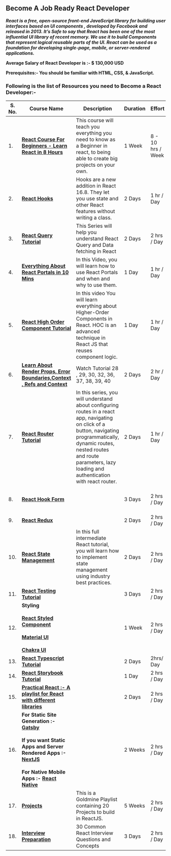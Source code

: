 ## Become A Job Ready React Developer

***React is a free, open-source front-end JavaScript library for building user interfaces based on UI components , developed by Facebook and released in 2013. It’s Safe to say that React has been one of the most influential UI library of recent memory. We use it to build Components that represent logical reusable parts of the UI. React can be used as a foundation for developing single-page, mobile, or server-rendered applications.***
  
**Average Salary of React Developer is :- $ 130,000 USD**
  
  
**Prerequisites:- You should be familiar with HTML, CSS, & JavaScript.**
  
  
### Following is the list of Resources you need to Become a React Developer:-

| S. No. |  Course Name | Description | Duration | Effort |  Frequency | Prerequisites | 
| ----    |  ----                  | ----               |  ----          | ----      | ----                |---- |
| 1. | **[React Course For Beginners - Learn React in 8 Hours](https://www.youtube.com/watch?v=f55qeKGgB_M&list=PLpPqplz6dKxW5ZfERUPoYTtNUNvrEebAR&index=19)** | This course will teach you everything you need to know as a Beginner in react, to being able to create big projects on your own. | 1 Week | 8 - 10 hrs / Week | Self Paced | Basic Understanding of HTML, CSS & JavaScript |
| 2. | **[React Hooks](https://youtu.be/6wf5dIrryoQ?si=ejFDg3xhFTpFGKgF)** | Hooks are a new addition in React 16.8. They let you use state and other React features without writing a class. | 2 Days | 1 hr / Day | Self Paced |  Basics of React, Functional & Class Components , props, state, etc |
|3.| **[React Query Tutorial](https://youtube.com/playlist?list=PLC3y8-rFHvwjTELCrPrcZlo6blLBUspd2)** | This Series will help you understand React Query and Data fetching in React | 2 Days | 2 hrs / Day | Self Paced | 1. React Fundamentals <br> <br> 2. React Hooks |
| 4. | **[Everything About React Portals in 10 Mins](https://youtu.be/_HkxuxZ5QO0)** | In this Video, you will learn how to use React Portals and when and why to use them. | 1 Day | 1 hr / Day | Self Paced | React Fundamentals | 
| 5. | **[React High Order Component Tutorial](https://youtu.be/tsCoBd7xSK8)** | In this video You will learn everything about Higher-Order Components in React. HOC is an advanced technique in React JS that reuses component logic. | 1 Day | 1 hr / Day | Self Paced |  React Fundamentals | 
| 6.|**[Learn About Render Props, Error Boundaries,Context , Refs and Context](https://www.youtube.com/watch?v=QFaFIcGhPoM&list=PLC3y8-rFHvwgg3vaYJgHGnModB54rxOk3&index=2)** | Watch Tutorial 28 , 29, 30, 32, 36, 37, 38, 39, 40 | 2 Days | 2 hr / Day | Self Paced  |React Fundamentals|
| 7.|**[React Router Tutorial](https://youtube.com/playlist?list=PLC3y8-rFHvwjkxt8TOteFdT_YmzwpBlrG)** | In this series, you will understand about configuring routes in a react app, navigating on click of a button, navigating programmatically, dynamic routes, nested routes and route parameters, lazy loading and authentication with react router. | 2 Days | 1 hr / Day | Self Paced | 1. React Fundamentals <br> <br> 2.  React Hooks |
| 8. | **[React Hook Form](https://youtube.com/playlist?list=PLC3y8-rFHvwjmgBr1327BA5bVXoQH-w5s&si=h3FxCm6HoOxuAFdM)** | | 3 Days | 2 hrs / Day | Self Paced  | HTML, CSS, JavaScript + ES6 , React ( Hooks ) | 
|9. |**[React Redux](https://www.youtube.com/playlist?list=PLC3y8-rFHvwiaOAuTtVXittwybYIorRB3)** | | 2 Days | 2 hrs / Day | Self Paced | Fundamentals of React | 
| 10. | **[React State Management](https://youtu.be/-bEzt5ISACA)** | In this full intermediate React tutorial, you will learn how to implement state management using industry best practices. | 2 Days  | 2 hrs / Day | Self Paced |  Fundamentals of React | 
| 11. |**[React Testing Tutorial](https://youtube.com/playlist?list=PLC3y8-rFHvwirqe1KHFCHJ0RqNuN61SJd)** |  | 3 Days | 2 hrs / Day | Self Paced | React Fundamentals |
|12.| **Styling <br> <br>[React Styled Component](https://youtube.com/playlist?list=PLC3y8-rFHvwgu-G08-7ovbN9EyhF_cltM) <br> <br>[Material UI](https://youtube.com/playlist?list=PL4cUxeGkcC9gjxLvV4VEkZ6H6H4yWuS58) <br> <br>[Chakra UI](https://youtube.com/playlist?list=PLx2Y9Sna27Xt3deeeOLqW59-mdWpUWQ0T)** |  | 1 Week  |2 hrs / Day | Self Paced | Fundamentals of React | 
| 13. | **[React Typescript Tutorial](https://youtube.com/playlist?list=PLC3y8-rFHvwi1AXijGTKM0BKtHzVC-LSK)** |  | 2 Days | 2hrs/ Day | Self Paced | Fundamentals of React | 
|14. |**[React Storybook Tutorial](https://youtube.com/playlist?list=PLC3y8-rFHvwhC-j3x3t9la8-GQJGViDQk)** |  |1 Day | 2 hrs / Day | Self Paced | Fundamentals of React | 
| 15. |**[Practical React :- A playlist for React with different libraries](https://youtube.com/playlist?list=PLC3y8-rFHvwhAh1ypBvcZLDO6I7QTY5CM)** | |2 Days | 2 hrs / Day | Self Paced |Fundamentals of React  | 
|16. |**For Static Site Generation :- [Gatsby](https://youtube.com/playlist?list=PL4cUxeGkcC9hw1g77I35ZivVLe8k2nvjB) <br> <br> If you want Static Apps and Server Rendered Apps :-[NextJS](https://youtube.com/playlist?list=PLC3y8-rFHvwgC9mj0qv972IO5DmD-H0ZH)<br> <br> For Native Mobile Apps :- [React Native](https://youtu.be/VozPNrt-LfE)** |  | 2 Weeks | 2 hrs / Day | Self Paced | Fundamentals of React | 
| 17. |**[Projects](https://youtube.com/playlist?list=PL6QREj8te1P6wX9m5KnicnDVEucbOPsqR)** | This is a Goldmine Playlist containing 20 Projects to build in ReactJS. |5 Weeks | 2 hrs / Day  | Self Paced | Fundamentals of React |
|18.| **[Interview Preparation](https://youtu.be/XBTJDpT2XaI)** | 30 Common React Interview Questions and Concepts | 3 Days | 2 hrs / Day | Self Paced |Complete Knowledge of React |
